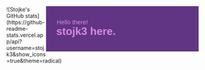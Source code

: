 <img align="right" alt="Coding" width="400" src="header.png">
![Stojke's GitHub stats](https://github-readme-stats.vercel.app/api?username=stojk3&show_icons=true&theme=radical)
